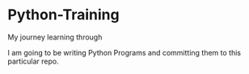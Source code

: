 # Python-Training
My journey learning through



I am going to be writing Python Programs and committing them to this particular repo.
